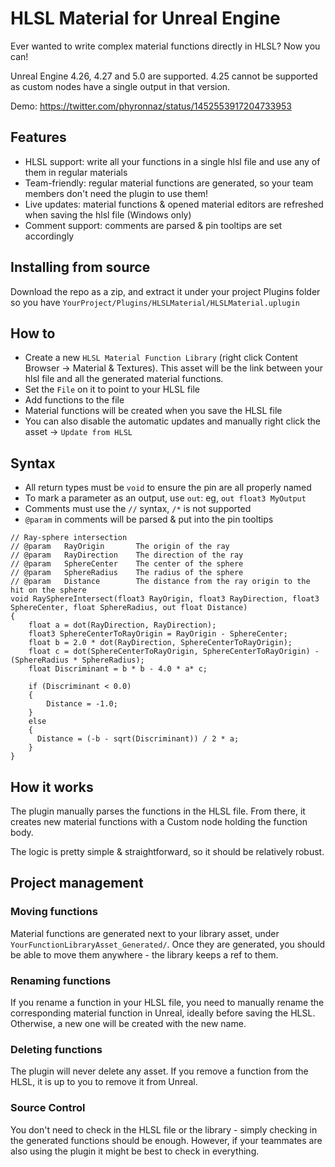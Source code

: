 # HLSL Material for Unreal Engine

Ever wanted to write complex material functions directly in HLSL? Now you can!

Unreal Engine 4.26, 4.27 and 5.0 are supported. 4.25 cannot be supported as custom nodes have a single output in that version.

Demo: https://twitter.com/phyronnaz/status/1452553917204733953

## Features
* HLSL support: write all your functions in a single hlsl file and use any of them in regular materials
* Team-friendly: regular material functions are generated, so your team members don't need the plugin to use them!
* Live updates: material functions & opened material editors are refreshed when saving the hlsl file (Windows only)
* Comment support: comments are parsed & pin tooltips are set accordingly

## Installing from source
Download the repo as a zip, and extract it under your project Plugins folder so you have `YourProject/Plugins/HLSLMaterial/HLSLMaterial.uplugin`

## How to
* Create a new `HLSL Material Function Library` (right click Content Browser -> Material & Textures). This asset will be the link between your hlsl file and all the generated material functions.
* Set the `File` on it to point to your HLSL file
* Add functions to the file
* Material functions will be created when you save the HLSL file
* You can also disable the automatic updates and manually right click the asset -> `Update from HLSL`

## Syntax
* All return types must be `void` to ensure the pin are all properly named
* To mark a parameter as an output, use `out`: eg, `out float3 MyOutput`
* Comments must use the `//` syntax, `/*` is not supported
* `@param` in comments will be parsed & put into the pin tooltips

```hlsl
// Ray-sphere intersection
// @param   RayOrigin       The origin of the ray
// @param   RayDirection    The direction of the ray
// @param   SphereCenter    The center of the sphere
// @param   SphereRadius    The radius of the sphere
// @param   Distance        The distance from the ray origin to the hit on the sphere
void RaySphereIntersect(float3 RayOrigin, float3 RayDirection, float3 SphereCenter, float SphereRadius, out float Distance) 
{
    float a = dot(RayDirection, RayDirection);
    float3 SphereCenterToRayOrigin = RayOrigin - SphereCenter;
    float b = 2.0 * dot(RayDirection, SphereCenterToRayOrigin);
    float c = dot(SphereCenterToRayOrigin, SphereCenterToRayOrigin) - (SphereRadius * SphereRadius);
    float Discriminant = b * b - 4.0 * a* c;

    if (Discriminant < 0.0) 
    {
        Distance = -1.0;
    }
    else
    {
      Distance = (-b - sqrt(Discriminant)) / 2 * a;
    }
}
```

## How it works

The plugin manually parses the functions in the HLSL file. From there, it creates new material functions with a Custom node holding the function body.

The logic is pretty simple & straightforward, so it should be relatively robust.

## Project management
### Moving functions
Material functions are generated next to your library asset, under `YourFunctionLibraryAsset_Generated/`.
Once they are generated, you should be able to move them anywhere - the library keeps a ref to them.

### Renaming functions
If you rename a function in your HLSL file, you need to manually rename the corresponding material function in Unreal, ideally before saving the HLSL. Otherwise, a new one will be created with the new name.

### Deleting functions
The plugin will never delete any asset. If you remove a function from the HLSL, it is up to you to remove it from Unreal.

### Source Control
You don't need to check in the HLSL file or the library - simply checking in the generated functions should be enough. However, if your teammates are also using the plugin it might be best to check in everything.
